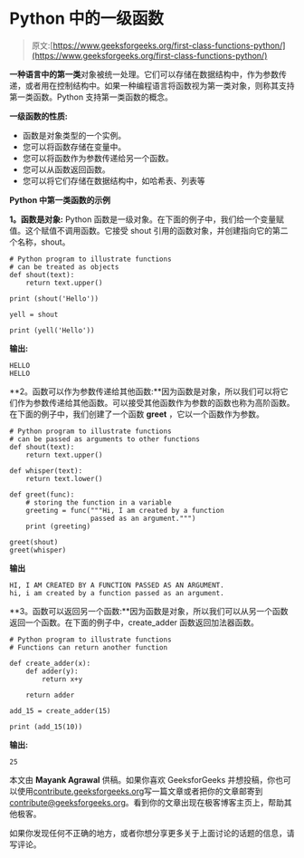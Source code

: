 # Python 中的一级函数

> 原文:[https://www.geeksforgeeks.org/first-class-functions-python/](https://www.geeksforgeeks.org/first-class-functions-python/)

**一种语言中的第一类**对象被统一处理。它们可以存储在数据结构中，作为参数传递，或者用在控制结构中。如果一种编程语言将函数视为第一类对象，则称其支持第一类函数。Python 支持第一类函数的概念。

**一级函数的性质:**

*   函数是对象类型的一个实例。
*   您可以将函数存储在变量中。
*   您可以将函数作为参数传递给另一个函数。
*   您可以从函数返回函数。
*   您可以将它们存储在数据结构中，如哈希表、列表等

**Python 中第一类函数的示例**

**1。函数是对象:** Python 函数是一级对象。在下面的例子中，我们给一个变量赋值。这个赋值不调用函数。它接受 shout 引用的函数对象，并创建指向它的第二个名称，shout。

```
# Python program to illustrate functions
# can be treated as objects
def shout(text):
    return text.upper()

print (shout('Hello'))

yell = shout

print (yell('Hello'))
```

**输出:**

```
HELLO
HELLO

```

**2。函数可以作为参数传递给其他函数:**因为函数是对象，所以我们可以将它们作为参数传递给其他函数。可以接受其他函数作为参数的函数也称为高阶函数。在下面的例子中，我们创建了一个函数 **greet** ，它以一个函数作为参数。

```
# Python program to illustrate functions
# can be passed as arguments to other functions
def shout(text):
    return text.upper()

def whisper(text):
    return text.lower()

def greet(func):
    # storing the function in a variable
    greeting = func("""Hi, I am created by a function
                    passed as an argument.""")
    print (greeting) 

greet(shout)
greet(whisper)
```

**输出**

```
HI, I AM CREATED BY A FUNCTION PASSED AS AN ARGUMENT.
hi, i am created by a function passed as an argument.

```

**3。函数可以返回另一个函数:**因为函数是对象，所以我们可以从另一个函数返回一个函数。在下面的例子中，create_adder 函数返回加法器函数。

```
# Python program to illustrate functions
# Functions can return another function

def create_adder(x):
    def adder(y):
        return x+y

    return adder

add_15 = create_adder(15)

print (add_15(10))
```

**输出:**

```
25

```

本文由 **Mayank Agrawal** 供稿。如果你喜欢 GeeksforGeeks 并想投稿，你也可以使用[contribute.geeksforgeeks.org](http://www.contribute.geeksforgeeks.org)写一篇文章或者把你的文章邮寄到 contribute@geeksforgeeks.org。看到你的文章出现在极客博客主页上，帮助其他极客。

如果你发现任何不正确的地方，或者你想分享更多关于上面讨论的话题的信息，请写评论。